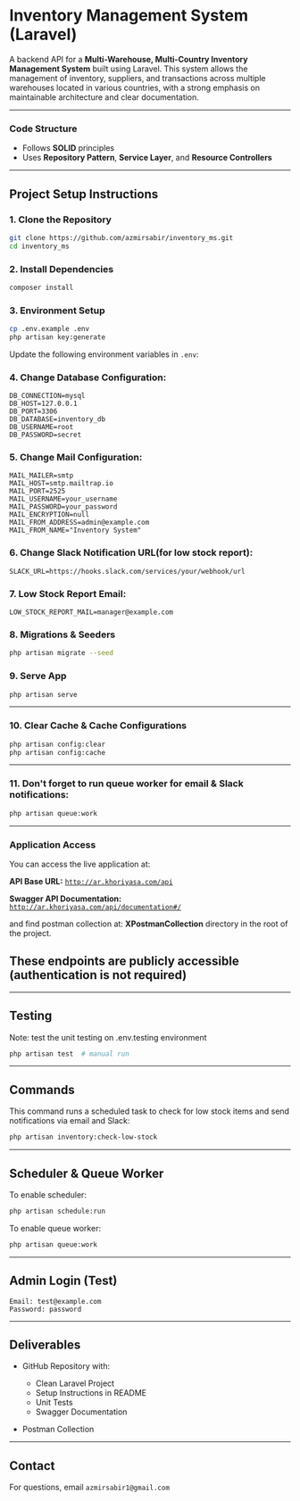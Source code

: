 # Inventory Management System (Laravel)

A backend API for a **Multi-Warehouse, Multi-Country Inventory Management System** built using Laravel. This system allows the management of inventory, suppliers, and transactions across multiple warehouses located in various countries, with a strong emphasis on maintainable architecture and clear documentation.

---

### Code Structure

* Follows **SOLID** principles
* Uses **Repository Pattern**, **Service Layer**, and **Resource Controllers**

---

## Project Setup Instructions

### 1. Clone the Repository

```bash
git clone https://github.com/azmirsabir/inventory_ms.git
cd inventory_ms
```

### 2. Install Dependencies

```bash
composer install
```

### 3. Environment Setup

```bash
cp .env.example .env
php artisan key:generate
```

Update the following environment variables in `.env`:

### 4. Change Database Configuration:

```env
DB_CONNECTION=mysql
DB_HOST=127.0.0.1
DB_PORT=3306
DB_DATABASE=inventory_db
DB_USERNAME=root
DB_PASSWORD=secret
```

### 5. Change Mail Configuration:

```env
MAIL_MAILER=smtp
MAIL_HOST=smtp.mailtrap.io
MAIL_PORT=2525
MAIL_USERNAME=your_username
MAIL_PASSWORD=your_password
MAIL_ENCRYPTION=null
MAIL_FROM_ADDRESS=admin@example.com
MAIL_FROM_NAME="Inventory System"
```

### 6. Change Slack Notification URL(for low stock report):

```env
SLACK_URL=https://hooks.slack.com/services/your/webhook/url
```

### 7. Low Stock Report Email:

```env
LOW_STOCK_REPORT_MAIL=manager@example.com
```

### 8. Migrations & Seeders

```bash
php artisan migrate --seed
```

### 9. Serve App

```bash
php artisan serve
```

---
### 10. Clear Cache & Cache Configurations

```bash
php artisan config:clear
php artisan config:cache
```

---

### 11. Don't forget to run queue worker for email & Slack notifications:

```bash
php artisan queue:work
```

---


### Application Access

You can access the live application at:

**API Base URL:** [`http://ar.khoriyasa.com/api`](http://ar.khoriyasa.com/api)

**Swagger API Documentation:** [`http://ar.khoriyasa.com/api/documentation#/`](http://ar.khoriyasa.com/api/documentation#/)

and find postman collection at: **XPostmanCollection** directory in the root of the project.

## These endpoints are publicly accessible (authentication is not required)

---

## Testing

Note: test the unit testing on .env.testing environment
```bash
php artisan test  # manual run
```

---

## Commands
This command runs a scheduled task to check for low stock items and send notifications via email and Slack:
```bash
php artisan inventory:check-low-stock 
```

---

## Scheduler & Queue Worker
To enable scheduler:

```bash
php artisan schedule:run
```

To enable queue worker:

```bash
php artisan queue:work
```
---

## Admin Login (Test)

```text
Email: test@example.com
Password: password
```

---

## Deliverables

* GitHub Repository with:

    * Clean Laravel Project
    * Setup Instructions in README
    * Unit Tests
    * Swagger Documentation
* Postman Collection

---

## Contact

For questions, email `azmirsabir1@gmail.com`